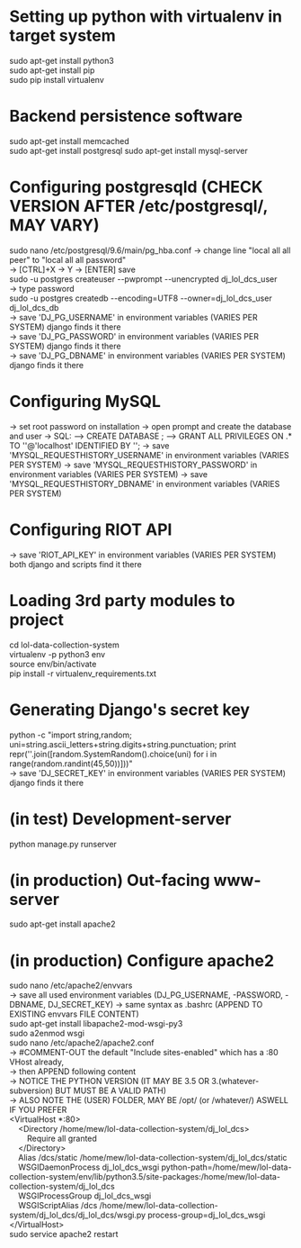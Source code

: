 # Setting up python with virtualenv in target system
sudo apt-get install python3  
sudo apt-get install pip  
sudo pip install virtualenv  

# Backend persistence software
sudo apt-get install memcached  
sudo apt-get install postgresql
sudo apt-get install mysql-server

# Configuring postgresqld (CHECK VERSION AFTER /etc/postgresql/, MAY VARY)
sudo nano /etc/postgresql/9.6/main/pg_hba.conf
-> change line "local all all peer" to "local all all password"  
-> [CTRL]+X -> Y -> [ENTER] save  
sudo -u postgres createuser --pwprompt --unencrypted dj_lol_dcs_user  
-> type password  
sudo -u postgres createdb --encoding=UTF8 --owner=dj_lol_dcs_user dj_lol_dcs_db  
-> save 'DJ_PG_USERNAME' in environment variables (VARIES PER SYSTEM) django finds it there  
-> save 'DJ_PG_PASSWORD' in environment variables (VARIES PER SYSTEM) django finds it there  
-> save 'DJ_PG_DBNAME' in environment variables (VARIES PER SYSTEM) django finds it there

# Configuring MySQL
-> set root password on installation
-> open prompt and create the database and user
-> SQL:
--> CREATE DATABASE <dbname>;
--> GRANT ALL PRIVILEGES ON <dbname>.* TO '<username>'@'localhost' IDENTIFIED BY '<password>';
-> save 'MYSQL_REQUESTHISTORY_USERNAME' in environment variables (VARIES PER SYSTEM)
-> save 'MYSQL_REQUESTHISTORY_PASSWORD' in environment variables (VARIES PER SYSTEM)
-> save 'MYSQL_REQUESTHISTORY_DBNAME' in environment variables (VARIES PER SYSTEM)

# Configuring RIOT API
-> save 'RIOT_API_KEY' in environment variables (VARIES PER SYSTEM) both django and scripts find it there

# Loading 3rd party modules to project
cd lol-data-collection-system  
virtualenv -p python3 env  
source env/bin/activate  
pip install -r virtualenv_requirements.txt  

# Generating Django's secret key
python -c "import string,random; uni=string.ascii_letters+string.digits+string.punctuation; print repr(''.join([random.SystemRandom().choice(uni) for i in range(random.randint(45,50))]))"  
-> save 'DJ_SECRET_KEY' in environment variables (VARIES PER SYSTEM) django finds it there  

# (in test) Development-server
python manage.py runserver  

# (in production) Out-facing www-server
sudo apt-get install apache2  

# (in production) Configure apache2
sudo nano /etc/apache2/envvars  
-> save all used environment variables (DJ_PG_USERNAME, -PASSWORD, -DBNAME, DJ_SECRET_KEY) -> same syntax as .bashrc (APPEND TO EXISTING envvars FILE CONTENT)  
sudo apt-get install libapache2-mod-wsgi-py3  
sudo a2enmod wsgi  
sudo nano /etc/apache2/apache2.conf  
-> #COMMENT-OUT the default "Include sites-enabled" which has a :80 VHost already,   
-> then APPEND following content  
-> NOTICE THE PYTHON VERSION (IT MAY BE 3.5 OR 3.(whatever-subversion) BUT MUST BE A VALID PATH)  
-> ALSO NOTE THE (USER) FOLDER, MAY BE /opt/ (or /whatever/) ASWELL IF YOU PREFER  
&lt;VirtualHost *:80&gt;  
&nbsp;&nbsp;&nbsp;&nbsp;&lt;Directory /home/mew/lol-data-collection-system/dj_lol_dcs&gt;  
&nbsp;&nbsp;&nbsp;&nbsp;&nbsp;&nbsp;&nbsp;&nbsp;Require all granted  
&nbsp;&nbsp;&nbsp;&nbsp;&lt;/Directory&gt;  
&nbsp;&nbsp;&nbsp;&nbsp;Alias /dcs/static /home/mew/lol-data-collection-system/dj_lol_dcs/static  
&nbsp;&nbsp;&nbsp;&nbsp;WSGIDaemonProcess dj_lol_dcs_wsgi python-path=/home/mew/lol-data-collection-system/env/lib/python3.5/site-packages:/home/mew/lol-data-collection-system/dj_lol_dcs  
&nbsp;&nbsp;&nbsp;&nbsp;WSGIProcessGroup dj_lol_dcs_wsgi  
&nbsp;&nbsp;&nbsp;&nbsp;WSGIScriptAlias /dcs /home/mew/lol-data-collection-system/dj_lol_dcs/dj_lol_dcs/wsgi.py process-group=dj_lol_dcs_wsgi  
&lt;/VirtualHost&gt;  
sudo service apache2 restart  

